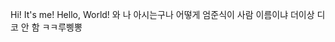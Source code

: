 Hi! It's me!
Hello, World!
와 나 아시는구나
어떻게 엄준식이 사람 이름이냐
더이상 디코 안 함 ㅋㅋ루삥뽕

<!--
**Hestia2345/Hestia2345** is a ✨ _special_ ✨ repository because its `README.md` (this file) appears on your GitHub profile.

Here are some ideas to get you started:

- 🔭 I’m currently working on ...
- 🌱 I’m currently learning ...
- 👯 I’m looking to collaborate on ...
- 🤔 I’m looking for help with ...
- 💬 Ask me about ...
- 📫 How to reach me: ...
- 😄 Pronouns: ...
- ⚡ Fun fact: ...
-->
